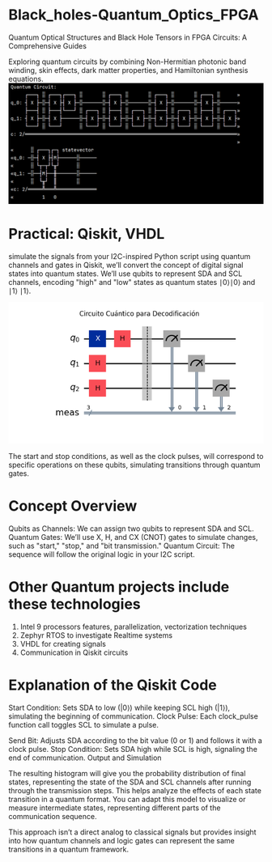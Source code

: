 # Black_holes-Quantum_Optics_FPGA
Quantum Optical Structures and Black Hole Tensors in FPGA Circuits: A Comprehensive Guides 

Exploring quantum circuits by combining Non-Hermitian photonic band winding, skin effects, dark matter properties, and Hamiltonian synthesis equations.
![Quantum circuit signals and channels analysis](https://github.com/victor0989/Black_holes-Quantum_Optics_FPGA/blob/main/FPGA_I2C_PROTOCOL/Quantum%20Circuit.png?raw=true)


# Practical: Qiskit, VHDL
 simulate the signals from your I2C-inspired Python script using quantum channels and gates in Qiskit, we’ll convert the concept of digital signal states into quantum states. We’ll use qubits to represent SDA and SCL channels, encoding "high" and "low" states as quantum states 
∣0⟩∣0⟩ and ∣1⟩ ∣1⟩. 

![Circuit](https://github.com/victor0989/Black_holes-Quantum_Optics_FPGA/blob/main/Quantum_decoder_signals_GNSS.png?raw=true)


The start and stop conditions, as well as the clock pulses, will correspond to specific operations on these qubits, simulating transitions through quantum gates.

# Concept Overview
Qubits as Channels: We can assign two qubits to represent SDA and SCL.
Quantum Gates: We’ll use X, H, and CX (CNOT) gates to simulate changes, such as "start," "stop," and "bit transmission."
Quantum Circuit: The sequence will follow the original logic in your I2C script.

# Other Quantum projects include these technologies
1. Intel 9 processors features, parallelization, vectorization techniques
2. Zephyr RTOS to investigate Realtime systems
3. VHDL for creating signals
4. Communication in Qiskit circuits

# Explanation of the Qiskit Code

Start Condition: Sets SDA to low (|0⟩) while keeping SCL high (|1⟩), simulating the beginning of communication.
Clock Pulse: Each clock_pulse function call toggles SCL to simulate a pulse.

Send Bit: Adjusts SDA according to the bit value (0 or 1) and follows it with a clock pulse.
Stop Condition: Sets SDA high while SCL is high, signaling the end of communication.
Output and Simulation

The resulting histogram will give you the probability distribution of final states, representing the state of the SDA and SCL channels after running through the transmission steps. This helps analyze the effects of each state transition in a quantum format. You can adapt this model to visualize or measure intermediate states, representing different parts of the communication sequence.

This approach isn’t a direct analog to classical signals but provides insight into how quantum channels and logic gates can represent the same transitions in a quantum framework.
